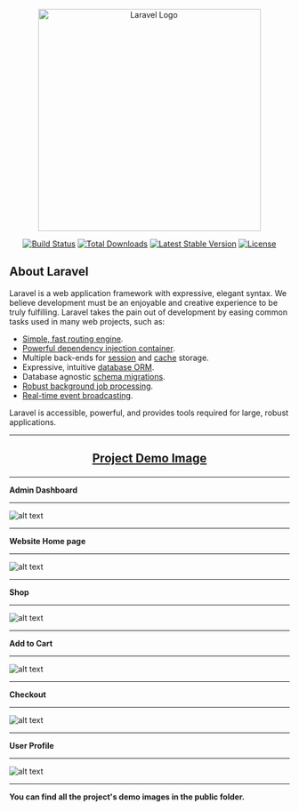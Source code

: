 <p align="center"><a href="https://laravel.com" target="_blank"><img src="https://raw.githubusercontent.com/laravel/art/master/logo-lockup/5%20SVG/2%20CMYK/1%20Full%20Color/laravel-logolockup-cmyk-red.svg" width="400" alt="Laravel Logo"></a></p>

<p align="center">
<a href="https://github.com/laravel/framework/actions"><img src="https://github.com/laravel/framework/workflows/tests/badge.svg" alt="Build Status"></a>
<a href="https://packagist.org/packages/laravel/framework"><img src="https://img.shields.io/packagist/dt/laravel/framework" alt="Total Downloads"></a>
<a href="https://packagist.org/packages/laravel/framework"><img src="https://img.shields.io/packagist/v/laravel/framework" alt="Latest Stable Version"></a>
<a href="https://packagist.org/packages/laravel/framework"><img src="https://img.shields.io/packagist/l/laravel/framework" alt="License"></a>
</p>

## About Laravel

Laravel is a web application framework with expressive, elegant syntax. We believe development must be an enjoyable and creative experience to be truly fulfilling. Laravel takes the pain out of development by easing common tasks used in many web projects, such as:

- [Simple, fast routing engine](https://laravel.com/docs/routing).
- [Powerful dependency injection container](https://laravel.com/docs/container).
- Multiple back-ends for [session](https://laravel.com/docs/session) and [cache](https://laravel.com/docs/cache) storage.
- Expressive, intuitive [database ORM](https://laravel.com/docs/eloquent).
- Database agnostic [schema migrations](https://laravel.com/docs/migrations).
- [Robust background job processing](https://laravel.com/docs/queues).
- [Real-time event broadcasting](https://laravel.com/docs/broadcasting).

Laravel is accessible, powerful, and provides tools required for large, robust applications.

<hr></hr>

## <p align="center"><b><large><u>Project Demo Image</u></large></b></p>


<hr></hr>

<b>Admin Dashboard</b>
<hr></hr>

![alt text](<Admin Dashboard.png>)

<hr></hr>

<b>Website Home page</b>
<hr></hr>

![alt text](Home.png)

<hr></hr>

<b>Shop</b>
<hr></hr>

![alt text](Shop.png)

<hr></hr>

<b>Add to Cart</b>
<hr></hr>

![alt text](<Add to cart checkout.png>)

<hr></hr>

<b>Checkout</b>
<hr></hr>

![alt text](Process-checkout.png)

<hr></hr>


<b>User Profile</b>
<hr></hr>

![alt text](<Customer My-profile.png>)

<hr></hr>

<b>You can find all the project's demo images in the public folder.</b>
